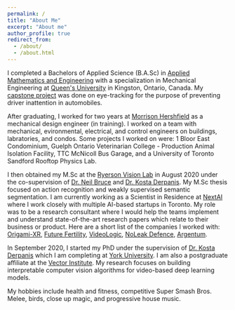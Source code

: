 ```yaml
---
permalink: /
title: "About Me"
excerpt: "About me"
author_profile: true
redirect_from: 
  - /about/
  - /about.html
---
```


I completed a Bachelors of Applied Science (B.A.Sc) in [Applied Mathematics and Engineering](https://www.queensu.ca/mathstat/mthe) with a specialization in Mechanical Engineering at [Queen's University](https://www.queensu.ca/) in Kingston, Ontario, Canada. My [capstone project](https://arxiv.org/abs/1908.08914) was done on eye-tracking for the purpose of preventing driver inattention in automobiles. 

After graduating, I worked for two years at [Morrison Hershfield](www.morrisonhershfield.com) as a mechanical design engineer (in training). I worked on a team with mechanical, evironmental, electrical, and control engineers on buildings, labratories, and condos. Some projects I worked on were: 1 Bloor East Condominium, Guelph Ontario Veterinarian College - Production Animal Isolation Facility, TTC McNicoll Bus Garage, and a University of Toronto Sandford Rooftop Physics Lab.

I then obtained my M.Sc at the [Ryerson Vision Lab](https://ryersonvisionlab.github.io/) in August 2020 under the co-supervision of [Dr. Neil Bruce](https://cs.ryerson.ca/~bruce/) and [Dr. Kosta Derpanis](https://cs.ryerson.ca/~kosta/). My M.Sc thesis focused on action recognition and weakly supervised semantic segmentation. I am currently working as a Scientist in Residence at [NextAI](https://www.nextcanada.com/next-ai/) where I work closely with multiple AI-based startups in Toronto. My role was to be a research consultant where I would help the teams implement and understand state-of-the-art research papers which relate to their business or product. Here are a short list of the companies I worked with: [Origami-XR](https://www.origami-xr.com/), [Future Fertility](https://futurefertility.com/), [VideoLogic](https://www.videologic.io/), [NoLeak Defence](https://www.noleak.io/), [Argentum](https://www.argentum.ai/).

In September 2020, I started my PhD under the supervision of [Dr. Kosta Derpanis](https://cs.ryerson.ca/~kosta/) which I am completing at [York University](https://www.yorku.ca/). I am also a postgraduate affiliate at the [Vector Institute](https://vectorinstitute.ai/). My research focuses on building interpretable computer vision algorithms for video-based deep learning models.

My hobbies include health and fitness, competitive Super Smash Bros. Melee, birds, close up magic, and progressive house music.
